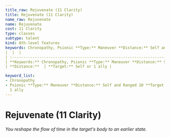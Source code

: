 ```yaml
---
title_raw: Rejuvenate (11 Clarity)
title: Rejuvenate (11 Clarity)
name_raw: Rejuvenate
name: Rejuvenate
cost: 11 Clarity
type: classes
subtype: talent
kind: 8th-level features
keywords: Chronopathy, Psionic **Type:** Maneuver **Distance:** Self and Ranged 10
|  |  |
| :--------------------------------------------------------------------------------------------------------------------- | :-------------------------------- |
| **Keywords:** Chronopathy, Psionic **Type:** Maneuver **Distance:** Self and Ranged 10 **Target:** Self or 1 ally | **Type:**  |
| **Distance:**  | **Target:** Self or 1 ally |

keyword_list:
- Chronopathy
- Psionic **Type:** Maneuver **Distance:** Self and Ranged 10 **Target:** Self or
  1 ally
---
```


# Rejuvenate (11 Clarity)

*You reshape the flow of time in the target's body to an earlier state.*
